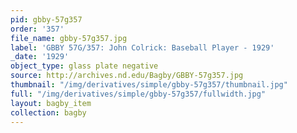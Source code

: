 ```yaml
---
pid: gbby-57g357
order: '357'
file_name: gbby-57g357.jpg
label: 'GBBY 57G/357: John Colrick: Baseball Player - 1929'
_date: '1929'
object_type: glass plate negative
source: http://archives.nd.edu/Bagby/GBBY-57g357.jpg
thumbnail: "/img/derivatives/simple/gbby-57g357/thumbnail.jpg"
full: "/img/derivatives/simple/gbby-57g357/fullwidth.jpg"
layout: bagby_item
collection: bagby
---
```

